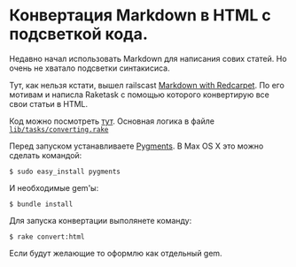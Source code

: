 # Конвертация Markdown в HTML с подсветкой кода.

Недавно начал использовать Markdown для написания сових статей.
Но очень не хватало подсветки синтакисиса.

Тут, как нельзя кстати, вышел railscast [Markdown with Redcarpet](http://railscasts.com/episodes/272-markdown-with-redcarpet).
По его мотивам и написла Raketask с помощью которого конвертирую
все свои статьи в HTML.

Код можно посмотреть [тут](https://github.com/shir/articles). Основная логика
в файле [`lib/tasks/converting.rake`](https://github.com/shir/articles/blob/master/lib/tasks/converting.rake)

Перед запуском устанавливаете [Pygments](http://pygments.org/).
В Max OS X это можно сделать командой:

```console
$ sudo easy_install pygments
```

И необходимые gem'ы:

```console
$ bundle install
```

Для запуска конвертации выполянете команду:

```console
$ rake convert:html
```
Если будут желающие то оформлю как отдельный gem.
